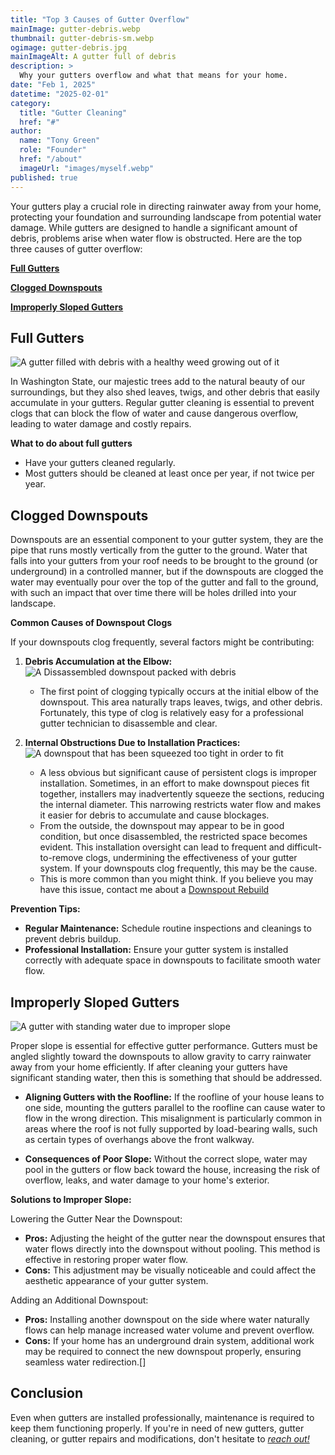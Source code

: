 ```yaml
---
title: "Top 3 Causes of Gutter Overflow"
mainImage: gutter-debris.webp
thumbnail: gutter-debris-sm.webp
ogimage: gutter-debris.jpg
mainImageAlt: A gutter full of debris
description: >
  Why your gutters overflow and what that means for your home.
date: "Feb 1, 2025"
datetime: "2025-02-01"
category:
  title: "Gutter Cleaning"
  href: "#"
author:
  name: "Tony Green"
  role: "Founder"
  href: "/about"
  imageUrl: "images/myself.webp"
published: true
---
```


Your gutters play a crucial role in directing rainwater away from your home, protecting your foundation and surrounding landscape from potential water damage. While gutters are designed to handle a significant amount of debris, problems arise when water flow is obstructed. Here are the top three causes of gutter overflow:

**[Full Gutters](#full-gutters)**

**[Clogged Downspouts](#clogged-downspouts)**

**[Improperly Sloped Gutters](#improperly-sloped-gutters)**

## Full Gutters
![A gutter filled with debris with a healthy weed growing out of it](/images/blog/gutter-overflow/gutter-garden.webp)

In Washington State, our majestic trees add to the natural beauty of our surroundings, but they also shed leaves, twigs, and other debris that easily accumulate in your gutters. Regular gutter cleaning is essential to prevent clogs that can block the flow of water and cause dangerous overflow, leading to water damage and costly repairs.

**What to do about full gutters**

  - Have your gutters cleaned regularly.
  - Most gutters should be cleaned at least once per year, if not twice per year.

## Clogged Downspouts

Downspouts are an essential component to your gutter system, they are the pipe that runs mostly vertically from the gutter to the ground. Water that falls into your gutters from your roof needs to be brought to the ground (or underground) in a controlled manner, but if the downspouts are clogged the water may eventually pour over the top of the gutter and fall to the ground, with such an impact that over time there will be holes drilled into your landscape.

**Common Causes of Downspout Clogs**

If your downspouts clog frequently, several factors might be contributing:

1. **Debris Accumulation at the Elbow:**
![A Dissassembled downspout packed with debris](/images/blog/gutter-overflow/dshead-clog.webp "A lot of derbris")
    
    - The first point of clogging typically occurs at the initial elbow of the downspout. This area naturally traps leaves, twigs, and other debris. Fortunately, this type of clog is relatively easy for a professional gutter technician to disassemble and clear.
2. **Internal Obstructions Due to Installation Practices:**
![A downspout that has been squeezed too tight in order to fit](/images/blog/gutter-overflow/pinched-elbow.webp "Pinched Downspout")
    
    - A less obvious but significant cause of persistent clogs is improper installation. Sometimes, in an effort to make downspout pieces fit together, installers may inadvertently squeeze the sections, reducing the internal diameter. This narrowing restricts water flow and makes it easier for debris to accumulate and cause blockages.
    - From the outside, the downspout may appear to be in good condition, but once disassembled, the restricted space becomes evident. This installation oversight can lead to frequent and difficult-to-remove clogs, undermining the effectiveness of your gutter system. If your downspouts clog frequently, this may be the cause.
    - This is more common than you might think. If you believe you may have this issue, contact me about a [Downspout Rebuild](https://www.theguttersgreen.com/#contact)

**Prevention Tips:**

- **Regular Maintenance:** Schedule routine inspections and cleanings to prevent debris buildup.
- **Professional Installation:** Ensure your gutter system is installed correctly with adequate space in downspouts to facilitate smooth water flow.

## Improperly Sloped Gutters
![A gutter with standing water due to improper slope](/images/blog/gutter-overflow/standing-water.gif "Standing water")

Proper slope is essential for effective gutter performance. Gutters must be angled slightly toward the downspouts to allow gravity to carry rainwater away from your home efficiently. If after cleaning your gutters have significant standing water, then this is something that should be addressed.

- **Aligning Gutters with the Roofline:** If the roofline of your house leans to one side, mounting the gutters parallel to the roofline can cause water to flow in the wrong direction. This misalignment is particularly common in areas where the roof is not fully supported by load-bearing walls, such as certain types of overhangs above the front walkway.

- **Consequences of Poor Slope:** Without the correct slope, water may pool in the gutters or flow back toward the house, increasing the risk of overflow, leaks, and water damage to your home's exterior.

**Solutions to Improper Slope:**

Lowering the Gutter Near the Downspout:

- **Pros:** Adjusting the height of the gutter near the downspout ensures that water flows directly into the downspout without pooling. This method is effective in restoring proper water flow.
- **Cons:** This adjustment may be visually noticeable and could affect the aesthetic appearance of your gutter system.

Adding an Additional Downspout:

- **Pros:** Installing another downspout on the side where water naturally flows can help manage increased water volume and prevent overflow.
- **Cons:** If your home has an underground drain system, additional work may be required to connect the new downspout properly, ensuring seamless water redirection.[]

## Conclusion

Even when gutters are installed professionally, maintenance is required to keep them functioning properly. If you're in need of new gutters, gutter cleaning, or gutter repairs and modifications, don't hesitate to *[reach out!](https://www.theguttersgreen.com/#contact)*
